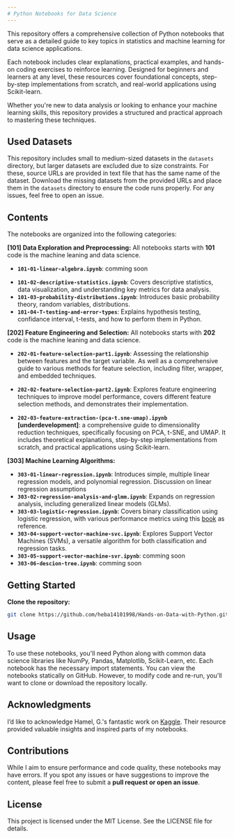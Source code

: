```yaml
---
# Python Notebooks for Data Science
---
```

This repository offers a comprehensive collection of Python notebooks that serve as a detailed guide to key topics in statistics and machine learning for data science applications. 

Each notebook includes clear explanations, practical examples, and hands-on coding exercises to reinforce learning. Designed for beginners and learners at any level, these resources cover foundational concepts, step-by-step implementations from scratch, and real-world applications using Scikit-learn. 

Whether you're new to data analysis or looking to enhance your machine learning skills, this repository provides a structured and practical approach to mastering these techniques.

## Used Datasets
This repository includes small to medium-sized datasets in the `datasets` directory, but larger datasets are excluded due to size constraints. For these, source URLs are provided in text file that has the same name of the dataset. Download the missing datasets from the provided URLs and place them in the `datasets` directory to ensure the code runs properly. For any issues, feel free to open an issue.

## Contents

The notebooks are organized into the following categories:

**[101] Data Exploration and Preprocessing:** All notebooks starts with **101** code is the machine leaning and data science.

- **`101-01-linear-algebra.ipynb`**: comming soon
<!-- Covers the fundamentals of linear algebra, including vectors, matrices, and operations. -->
- **`101-02-descriptive-statistics.ipynb`**: Covers descriptive statistics, data visualization, and understanding key metrics for data analysis.
- **`101-03-probability-distributions.ipynb`**: Introduces basic probability theory, random variables, distributions.
- **`101-04-T-testing-and-error-types`**:  Explains hypothesis testing, confidance interval, t-tests, and how to perform them in Python.

**[202] Feature Engineering and Selection:**
All notebooks starts with **202** code is the machine leaning and data science.
- **`202-01-feature-selection-part1.ipynb`**: Assessing the relationship between features and the target variable. As well as a comprehensive guide to various methods for feature selection, including filter, wrapper, and embedded techniques.

- **`202-02-feature-selection-part2.ipynb`**: Explores feature engineering techniques to improve model performance, covers different feature selection methods, and demonstrates their implementation.

- **`202-03-feature-extraction-(pca-t.sne-umap).ipynb` [underdevelopment]**: a comprehensive guide to dimensionality reduction techniques, specifically focusing on PCA, t-SNE, and UMAP. It includes theoretical explanations, step-by-step implementations from scratch, and practical applications using Scikit-learn. 

**[303] Machine Learning Algorithms:**

- **`303-01-linear-regression.ipynb`**: Introduces simple, multiple linear regression models, and polynomial regression. Discussion on linear regression assumptions
- **`303-02-regression-analysis-and-glmm.ipynb`**:  Expands on regression analysis, including generalized linear models (GLMs).
- **`303-03-logistic-regression.ipynb`**:  Covers binary classification using logistic regression, with various performance metrics using this [book](https://learning.oreilly.com/library/view/grokking-machine-learning/9781617295911/Text/06.xhtml#heading_id_12) as reference.
- **`303-04-support-vector-machine-svc.ipynb`**:  Explores Support Vector Machines (SVMs), a versatile algorithm for both classification and regression tasks.
- **`303-05-support-vector-machine-svr.ipynb`**:  comming soon
- **`303-06-descion-tree.ipynb`**:  comming soon

## Getting Started

**Clone the repository:**

   ```bash
   git clone https://github.com/heba14101998/Hands-on-Data-with-Python.git
   ```


## Usage

To use these notebooks, you'll need Python along with common data science libraries like NumPy, Pandas, Matplotlib, Scikit-Learn, etc. Each notebook has the necessary import statements.
You can view the notebooks statically on GitHub. However, to modify code and re-run, you'll want to clone or download the repository locally.

## Acknowledgments 

I’d like to acknowledge Hamel, G.'s fantastic work on [Kaggle](https://www.kaggle.com/code/hamelg/python-for-data-analysis-index). Their resource provided valuable insights and inspired parts of my notebooks.

## Contributions

While I aim to ensure performance and code quality, these notebooks may have errors. If you spot any issues or have suggestions to improve the content, please feel free to submit a **pull request or open an issue**.

## License
This project is licensed under the MIT License. See the LICENSE file for details.




